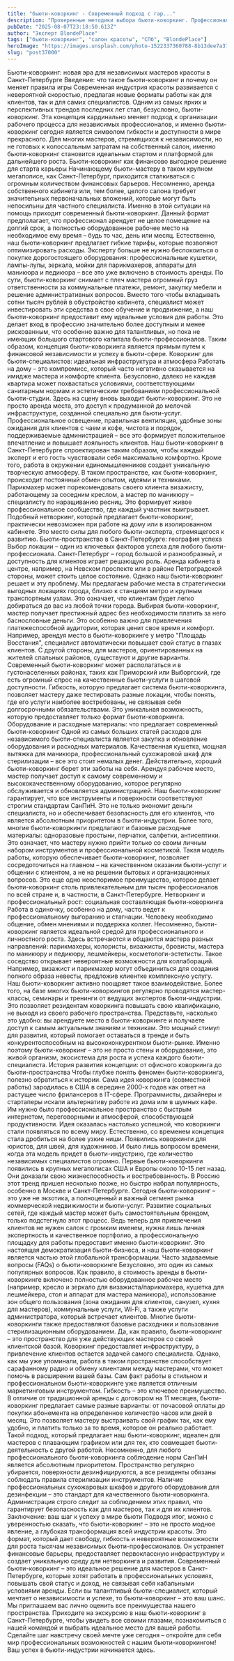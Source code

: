 ```yaml
---
title: "бьюти-коворкинг - Современный подход с гар..."
description: "Проверенные методики выбора бьюти-коворкинг. Профессиональный разбор ключевых параметров. Обратитесь за консультацией к профессионалам BlondePlace. Эксклюзивные ..."
pubDate: "2025-08-07T23:18:50.613Z"
author: "Эксперт BlondePlace"
tags: ["бьюти-коворкинг", "салон красоты", "СПб", "BlondePlace"]
heroImage: "https://images.unsplash.com/photo-1522337360788-8b13dee7a37e?q=80&w=800&auto=format&fit=crop"
slug: "post37000"
---
```


Бьюти-коворкинг: новая эра для независимых мастеров красоты в Санкт-Петербурге Введение: что такое бьюти-коворкинг и почему он меняет правила игры Современная индустрия красоты развивается с невероятной скоростью, предлагая новые форматы работы как для клиентов, так и для самих специалистов. Одним из самых ярких и перспективных трендов последних лет стал, безусловно, бьюти-коворкинг. Эта концепция кардинально меняет подход к организации рабочего процесса для независимых профессионалов, и именно бьюти-коворкинг сегодня является символом гибкости и доступности в мире прекрасного. Для многих мастеров, стремящихся к независимости, но не готовых к колоссальным затратам на собственный салон, именно бьюти-коворкинг становится идеальным стартом и платформой для дальнейшего роста. Бьюти-коворкинг как финансово выгодное решение для старта карьеры Начинающему бьюти-мастеру в таком крупном мегаполисе, как Санкт-Петербург, приходится сталкиваться с огромным количеством финансовых барьеров. Несомненно, аренда собственного кабинета или, тем более, целого салона требует значительных первоначальных вложений, которые могут быть непосильны для частного специалиста. Именно в этой ситуации на помощь приходит современный бьюти-коворкинг. Данный формат предполагает, что профессионал арендует не целое помещение на долгий срок, а полностью оборудованное рабочее место на необходимое ему время – будь то час, день или месяц. Естественно, наш бьюти-коворкинг предлагает гибкие тарифы, которые позволяют оптимизировать расходы. Эксперту больше не нужно беспокоиться о покупке дорогостоящего оборудования: профессиональные кушетки, лампы-лупы, зеркала, мойки для парикмахеров, аппараты для маникюра и педикюра – все это уже включено в стоимость аренды. По сути, бьюти-коворкинг снимает с плеч мастера огромный груз ответственности за коммунальные платежи, ремонт, закупку мебели и решение административных вопросов. Вместо того чтобы вкладывать сотни тысяч рублей в обустройство кабинета, специалист может инвестировать эти средства в свое обучение и продвижение, а наш бьюти-коворкинг предоставит ему идеальные условия для работы. Это делает вход в профессию значительно более доступным и менее рискованным, что особенно важно для талантливых, но пока не имеющих большого стартового капитала бьюти-профессионалов. Таким образом, концепция бьюти-коворкинга является прямым путем к финансовой независимости и успеху в бьюти-сфере. Коворкинг для бьюти-специалистов: идеальная инфраструктура и атмосфера Работать на дому – это компромисс, который часто негативно сказывается на имидже мастера и комфорте клиента. Безусловно, далеко не каждая квартира может похвастаться условиями, соответствующими санитарным нормам и эстетическим требованиям профессиональной бьюти-студии. Здесь на сцену вновь выходит бьюти-коворкинг. Это не просто аренда места, это доступ к продуманной до мелочей инфраструктуре, созданной специально для бьюти-услуг. Профессиональное освещение, правильная вентиляция, удобные зоны ожидания для клиентов с чаем и кофе, чистота и порядок, поддерживаемые администрацией – все это формирует положительное впечатление и повышает лояльность клиентов. Наш бьюти-коворкинг в Санкт-Петербурге спроектирован таким образом, чтобы каждый эксперт и его гость чувствовали себя максимально комфортно. Кроме того, работа в окружении единомышленников создает уникальную творческую атмосферу. В таком пространстве, как бьюти-коворкинг, происходит постоянный обмен опытом, идеями и техниками. Парикмахер может порекомендовать своего клиента визажисту, работающему за соседним креслом, а мастер по маникюру – специалисту по наращиванию ресниц. Это формирует живое профессиональное сообщество, где каждый участник выигрывает. Подобный нетворкинг, который предлагает бьюти-коворкинг, практически невозможен при работе на дому или в изолированном кабинете. Это место силы для любого бьюти-эксперта, стремящегося к развитию. Бьюти-пространство в Санкт-Петербурге: география успеха Выбор локации – один из ключевых факторов успеха для любого бьюти-профессионала. Санкт-Петербург – город большой и разнообразный, и доступность для клиентов играет решающую роль. Аренда кабинета в центре, например, на Невском проспекте или в районе Петроградской стороны, может стоить целое состояние. Однако наш бьюти-коворкинг решает и эту проблему. Мы предлагаем рабочие места в стратегически выгодных локациях города, близко к станциям метро и крупным транспортным узлам. Это означает, что клиентам будет легко добираться до вас из любой точки города. Выбирая бьюти-коворкинг, мастер получает престижный адрес без необходимости платить за него баснословные деньги. Это особенно важно для привлечения платежеспособной аудитории, которая ценит свое время и комфорт. Например, арендуя место в бьюти-коворкинге у метро "Площадь Восстания", специалист автоматически повышает свой статус в глазах клиентов. С другой стороны, для мастеров, ориентированных на жителей спальных районов, существуют и другие варианты. Современный бьюти-коворкинг может располагаться и в густонаселенных районах, таких как Приморский или Выборгский, где есть огромный спрос на качественные бьюти-услуги в шаговой доступности. Гибкость, которую предлагает система бьюти-коворкинга, позволяет мастеру даже тестировать разные локации, чтобы понять, где его услуги наиболее востребованы, не связывая себя долгосрочными обязательствами. Это уникальная возможность, которую предоставляет только формат бьюти-коворкинга. Оборудование и расходные материалы: что предлагает современный бьюти-коворкинг Одной из самых больших статей расходов для независимого бьюти-специалиста является закупка и обновление оборудования и расходных материалов. Качественная кушетка, мощная вытяжка для маникюра, профессиональный сухожаровой шкаф для стерилизации – все это стоит немалых денег. Действительно, хороший бьюти-коворкинг берет эти заботы на себя. Арендуя рабочее место, мастер получает доступ к самому современному и высококачественному оборудованию, которое регулярно обслуживается и обновляется администрацией. Наш бьюти-коворкинг гарантирует, что все инструменты и поверхности соответствуют строгим стандартам СанПиН. Это не только экономит деньги специалиста, но и обеспечивает безопасность для его клиентов, что является абсолютным приоритетом в бьюти-индустрии. Более того, многие бьюти-коворкинги предлагают и базовые расходные материалы: одноразовые простыни, перчатки, салфетки, антисептики. Это означает, что мастеру нужно прийти только со своим личным набором инструментов и профессиональной косметикой. Такая модель работы, которую обеспечивает бьюти-коворкинг, позволяет сосредоточиться на главном – на качественном оказании бьюти-услуг и общении с клиентом, а не на решении бытовых и организационных вопросов. Это еще одно неоспоримое преимущество, которое делает бьюти-коворкинг столь привлекательным для тысяч профессионалов по всей стране и, в частности, в Санкт-Петербурге. Нетворкинг и профессиональный рост: социальная составляющая бьюти-коворкинга Работа в одиночку, особенно на дому, часто ведет к профессиональному выгоранию и стагнации. Человеку необходимо общение, обмен мнениями и поддержка коллег. Несомненно, бьюти-коворкинг является идеальной средой для профессионального и личностного роста. Здесь встречаются и общаются мастера разных направлений: парикмахеры, колористы, визажисты, бровисты, мастера по маникюру и педикюру, лешмейкеры, косметологи-эстетисты. Такое соседство открывает невероятные возможности для коллабораций. Например, визажист и парикмахер могут объединиться для создания полного образа невесты, предложив клиентке комплексную услугу. Наш бьюти-коворкинг активно поощряет такое взаимодействие. Более того, на базе многих бьюти-коворкингов регулярно проводятся мастер-классы, семинары и тренинги от ведущих экспертов бьюти-индустрии. Это позволяет резидентам коворкинга повышать свою квалификацию, не выходя из своего рабочего пространства. Представьте, насколько это удобно: вы арендуете место в бьюти-коворкинге и получаете доступ к самым актуальным знаниям и техникам. Это мощный стимул для развития, который помогает оставаться в тренде и быть конкурентоспособным на высококонкурентном бьюти-рынке. Именно поэтому бьюти-коворкинг – это не просто стены и оборудование, это живой организм, экосистема для роста и успеха каждого бьюти-специалиста. История развития концепции: от офисного коворкинга до бьюти-пространства Чтобы глубже понять феномен бьюти-коворкинга, полезно обратиться к истории. Сама идея коворкинга (совместной работы) зародилась в США в середине 2000-х годов как ответ на растущее число фрилансеров в IT-сфере. Программисты, дизайнеры и стартаперы искали альтернативу работе из дома или в шумных кафе. Им нужно было профессиональное пространство с быстрым интернетом, переговорными и атмосферой, способствующей продуктивности. Идея оказалась настолько успешной, что коворкинги стали появляться по всему миру. Естественно, со временем концепция стала дробиться на более узкие ниши. Появились коворкинги для юристов, для швей, для художников. И было лишь вопросом времени, когда эта модель придет в бьюти-индустрию, где количество независимых специалистов огромно. Первые бьюти-коворкинги появились в крупных мегаполисах США и Европы около 10-15 лет назад. Они доказали свою жизнеспособность и востребованность. В Россию этот тренд пришел несколько позже, но быстро набрал популярность, особенно в Москве и Санкт-Петербурге. Сегодня бьюти-коворкинг – это уже не экзотика, а полноценный и важный сегмент рынка коммерческой недвижимости и бьюти-услуг. Развитие социальных сетей, где каждый мастер может быть самостоятельным брендом, только подстегнуло этот процесс. Ведь теперь для привлечения клиентов не нужен салон с громким именем, нужна лишь личная экспертность и качественное портфолио, а профессиональную площадку для работы предоставит именно бьюти-коворкинг. Это настоящая демократизация бьюти-бизнеса, и наш бьюти-коворкинг является частью этой глобальной трансформации. Часто задаваемые вопросы (FAQs) о бьюти-коворкинге Безусловно, это один из самых популярных вопросов. Как правило, в стоимость аренды в бьюти-коворкинге включено полностью оборудованное рабочее место (например, кресло и зеркало для визажиста/парикмахера, кушетка для лешмейкера, стол и аппарат для мастера маникюра), использование зон общего пользования (зона ожидания для клиентов, санузел, кухня для мастеров), коммунальные услуги, Wi-Fi, а также услуги администратора, который встречает клиентов. Многие бьюти-коворкинги также предоставляют базовые расходники и пользование стерилизационным оборудованием. Да, как правило, бьюти-коворкинг – это пространство для уже действующих мастеров со своей клиентской базой. Коворкинг предоставляет инфраструктуру, а привлечение клиентов остается задачей самого специалиста. Однако, как мы уже упоминали, работа в таком пространстве способствует сарафанному радио и обмену клиентами между мастерами, что может помочь в расширении вашей базы. Сам факт работы в стильном и профессиональном бьюти-коворкинге уже является отличным маркетинговым инструментом. Гибкость – это ключевое преимущество. В отличие от традиционной аренды с договором на 11 месяцев, бьюти-коворкинг предлагает самые разные варианты: от почасовой оплаты до покупки абонемента на определенное количество часов или дней в месяц. Это позволяет мастеру выстраивать свой график так, как ему удобно, и платить только за то время, которое он реально работает. Такой подход, который предлагает наш бьюти-коворкинг, идеален для мастеров с плавающим графиком или для тех, кто совмещает бьюти-деятельность с другой работой. Несомненно, для любого профессионального бьюти-коворкинга соблюдение норм СанПиН является абсолютным приоритетом. Пространство регулярно убирается, поверхности дезинфицируются, а все резиденты обязаны соблюдать правила стерилизации инструментов. Наличие профессиональных сухожаровых шкафов и другого оборудования для дезинфекции – это стандарт для качественного бьюти-коворкинга. Администрация строго следит за соблюдением этих правил, что гарантирует безопасность как для мастеров, так и для их клиентов. Заключение: ваш шаг к успеху в мире бьюти Подводя итог, можно с уверенностью сказать, что бьюти-коворкинг – это не просто модное явление, а глубокая трансформация всей индустрии красоты. Это формат, который дает свободу, гибкость и невероятные возможности для роста тысячам независимых бьюти-профессионалов. Он устраняет финансовые барьеры, предоставляет первоклассную инфраструктуру и создает уникальную среду для нетворкинга и развития. Современный бьюти-коворкинг – это идеальное решение для мастеров в Санкт-Петербурге, которые хотят работать в профессиональных условиях, повышать свой статус и доход, не связывая себя кабальными условиями аренды. Если вы талантливый бьюти-специалист, который мечтает о независимости и успехе, то бьюти-коворкинг – это ваш шанс. Мы приглашаем вас лично оценить все преимущества нашего пространства. Приходите на экскурсию в наш бьюти-коворкинг в Санкт-Петербурге, чтобы увидеть все своими глазами, познакомиться с нашей командой и выбрать идеальное место для вашей работы. Сделайте шаг навстречу своей мечте уже сегодня – откройте для себя мир профессиональных возможностей с нашим бьюти-коворкингом! Ваш успех в бьюти-индустрии начинается здесь.